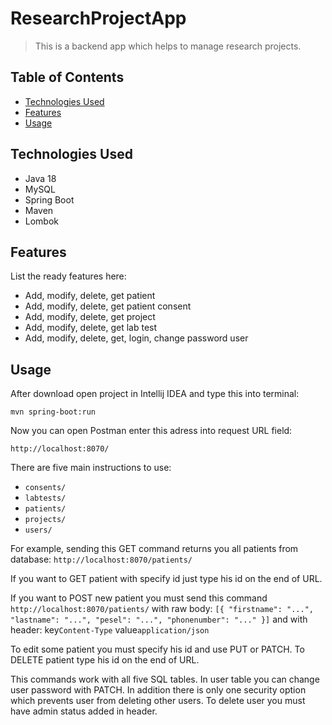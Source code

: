 # ResearchProjectApp
> This is a backend app which helps to manage research projects.

## Table of Contents
* [Technologies Used](#technologies-used)
* [Features](#features)
* [Usage](#usage)


## Technologies Used
- Java 18
- MySQL
- Spring Boot
- Maven
- Lombok


## Features
List the ready features here:
- Add, modify, delete, get patient
- Add, modify, delete, get patient consent
- Add, modify, delete, get project
- Add, modify, delete, get lab test
- Add, modify, delete, get, login, change password user


## Usage
After download open project in Intellij IDEA and type this into terminal:

`mvn spring-boot:run`

Now you can open Postman enter this adress into request URL field:

`http://localhost:8070/`

There are five main instructions to use:

- `consents/`
- `labtests/`
- `patients/`
- `projects/`
- `users/`

For example, sending this GET command returns you all patients from database:
`http://localhost:8070/patients/`

If you want to GET patient with specify id just type his id on the end of URL.

If you want to POST new patient you must send this command
`http://localhost:8070/patients/`
with raw body:
`[{
"firstname": "...",
"lastname": "...",
"pesel": "...",
"phonenumber": "..."
}]`
and with header:
key`Content-Type`
value`application/json`

To edit some patient you must specify his id and use PUT or PATCH. 
To DELETE patient type his id on the end of URL.

This commands work with all five SQL tables.
In user table you can change user password with PATCH.
In addition there is only one security option which prevents user from deleting other users.
To delete user you must have admin status added in header.


